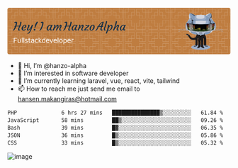 ![Header](./github-header-image.png)

- 👋 Hi, I’m @hanzo-alpha
- 👀 I’m interested in software developer
- 🌱 I’m currently learning laravel, vue, react, vite, tailwind
- 📫 How to reach me just send me email to hansen.makangiras@hotmail.com 

<!---
hanzo-alpha/hanzo-alpha is a ✨ special ✨ repository because its `README.md` (this file) appears on your GitHub profile.
You can click the Preview link to take a look at your changes.
--->

<!--START_SECTION:waka-->

```txt
PHP              6 hrs 27 mins   ███████████████▒░░░░░░░░░   61.84 %
JavaScript       58 mins         ██▒░░░░░░░░░░░░░░░░░░░░░░   09.26 %
Bash             39 mins         █▓░░░░░░░░░░░░░░░░░░░░░░░   06.35 %
JSON             36 mins         █▒░░░░░░░░░░░░░░░░░░░░░░░   05.86 %
CSS              33 mins         █▒░░░░░░░░░░░░░░░░░░░░░░░   05.32 %
```

<!--END_SECTION:waka-->

![image](https://github.com/hanzo-alpha/hanzo-alpha/assets/111342797/c4bd2977-6123-4017-8652-6e166259b484)

